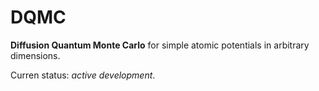 # DQMC
**Diffusion Quantum Monte Carlo** for simple atomic potentials in arbitrary dimensions.

Curren status: *active development*.
